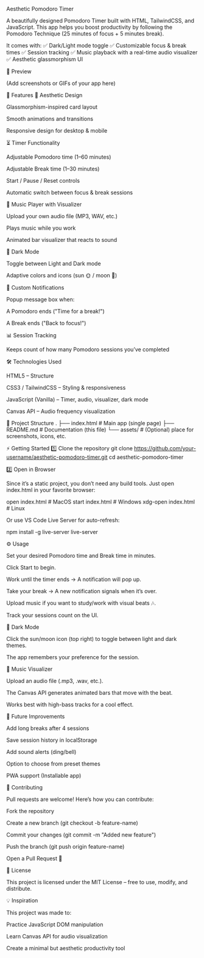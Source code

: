 Aesthetic Pomodoro Timer

A beautifully designed Pomodoro Timer built with HTML, TailwindCSS, and JavaScript.
This app helps you boost productivity by following the Pomodoro Technique (25 minutes of focus + 5 minutes break).

It comes with:
✅ Dark/Light mode toggle
✅ Customizable focus & break times
✅ Session tracking
✅ Music playback with a real-time audio visualizer
✅ Aesthetic glassmorphism UI

📸 Preview

(Add screenshots or GIFs of your app here)

🚀 Features
🎨 Aesthetic Design

Glassmorphism-inspired card layout

Smooth animations and transitions

Responsive design for desktop & mobile

⏳ Timer Functionality

Adjustable Pomodoro time (1–60 minutes)

Adjustable Break time (1–30 minutes)

Start / Pause / Reset controls

Automatic switch between focus & break sessions

🎵 Music Player with Visualizer

Upload your own audio file (MP3, WAV, etc.)

Plays music while you work

Animated bar visualizer that reacts to sound

🌙 Dark Mode

Toggle between Light and Dark mode

Adaptive colors and icons (sun 🌞 / moon 🌙)

🔔 Custom Notifications

Popup message box when:

A Pomodoro ends ("Time for a break!")

A Break ends ("Back to focus!")

📊 Session Tracking

Keeps count of how many Pomodoro sessions you’ve completed

🛠️ Technologies Used

HTML5 – Structure

CSS3 / TailwindCSS – Styling & responsiveness

JavaScript (Vanilla) – Timer, audio, visualizer, dark mode

Canvas API – Audio frequency visualization

📂 Project Structure
.
├── index.html        # Main app (single page)
├── README.md         # Documentation (this file)
└── assets/           # (Optional) place for screenshots, icons, etc.

⚡ Getting Started
1️⃣ Clone the repository
git clone https://github.com/your-username/aesthetic-pomodoro-timer.git
cd aesthetic-pomodoro-timer

2️⃣ Open in Browser

Since it’s a static project, you don’t need any build tools. Just open index.html in your favorite browser:

open index.html   # MacOS
start index.html  # Windows
xdg-open index.html  # Linux


Or use VS Code Live Server for auto-refresh:

npm install -g live-server
live-server

⚙️ Usage

Set your desired Pomodoro time and Break time in minutes.

Click Start to begin.

Work until the timer ends → A notification will pop up.

Take your break → A new notification signals when it’s over.

Upload music if you want to study/work with visual beats 🎶.

Track your sessions count on the UI.

🖤 Dark Mode

Click the sun/moon icon (top right) to toggle between light and dark themes.

The app remembers your preference for the session.

🎵 Music Visualizer

Upload an audio file (.mp3, .wav, etc.).

The Canvas API generates animated bars that move with the beat.

Works best with high-bass tracks for a cool effect.


🔮 Future Improvements

 Add long breaks after 4 sessions

 Save session history in localStorage

 Add sound alerts (ding/bell)

 Option to choose from preset themes

 PWA support (Installable app)

🤝 Contributing

Pull requests are welcome! Here’s how you can contribute:

Fork the repository

Create a new branch (git checkout -b feature-name)

Commit your changes (git commit -m "Added new feature")

Push the branch (git push origin feature-name)

Open a Pull Request 🎉

📜 License

This project is licensed under the MIT License – free to use, modify, and distribute.

💡 Inspiration

This project was made to:

Practice JavaScript DOM manipulation

Learn Canvas API for audio visualization

Create a minimal but aesthetic productivity tool
